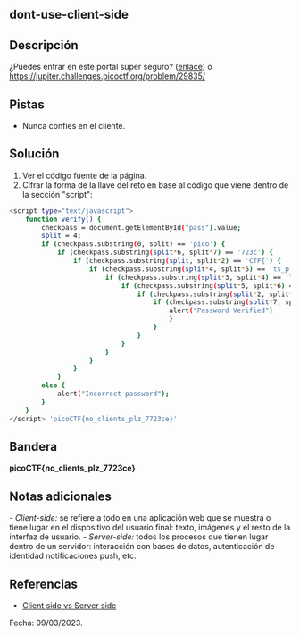 ## dont-use-client-side

## Descripción
¿Puedes entrar en este portal súper seguro? ([enlace](https://jupiter.challenges.picoctf.org/problem/29835/)) o https://jupiter.challenges.picoctf.org/problem/29835/

## Pistas
* Nunca confíes en el cliente.

## Solución
1. Ver el código fuente de la página.
2. Cifrar la forma de la llave del reto en base al código que viene dentro de la sección "script": 
``` bash 
<script type="text/javascript">
	function verify() {
		checkpass = document.getElementById("pass").value;
		split = 4;
		if (checkpass.substring(0, split) == 'pico') {
			if (checkpass.substring(split*6, split*7) == '723c') {
				if (checkpass.substring(split, split*2) == 'CTF{') {
					if (checkpass.substring(split*4, split*5) == 'ts_p') {
						if (checkpass.substring(split*3, split*4) == 'lien') {
							if (checkpass.substring(split*5, split*6) == 'lz_7') {
								if (checkpass.substring(split*2, split*3) == 'no_c') {
									if (checkpass.substring(split*7, split*8) == 'e}') {
										alert("Password Verified")
										}
									}
								}
							}
						}
					}
				}
			}
		else {
			alert("Incorrect password");
		}
	}
</script> 'picoCTF{no_clients_plz_7723ce}'
```

## Bandera
**picoCTF{no_clients_plz_7723ce}**

## Notas adicionales
*- Client-side:* se refiere a todo en una aplicación web que se muestra o tiene lugar en el dispositivo del usuario final: texto, imágenes y el resto de la interfaz de usuario.
*- Server-side:* todos los procesos que tienen lugar dentro de un servidor: interacción con bases de datos, autenticación de identidad notificaciones push, etc.

## Referencias
* [Client side vs Server side](https://www.cloudflare.com/learning/serverless/glossary/client-side-vs-server-side/)

Fecha: 09/03/2023.